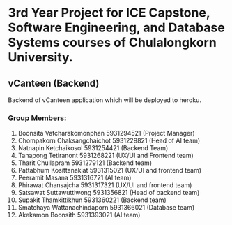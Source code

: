 # 3rd Year Project for ICE Capstone, Software Engineering, and Database Systems courses of Chulalongkorn University.

## vCanteen (Backend)
Backend of vCanteen application which will be deployed to heroku.

### Group Members:
1.  Boonsita 	Vatcharakomonphan	5931294521 (Project Manager)
2.  Chompakorn 	Chaksangchaichot 	5931229821 (Head of AI team)
3.  Natnapin 	Ketchaikosol 	    5931254421 (Backend Team)
4.  Tanapong 	Tetiranont 	        5931268221 (UX/UI and Frontend team)
5.  Tharit 	    Chullapram 	        5931279121 (Backend team)
5.  Pattabhum 	Kosittanakiat 	    5931315021 (UX/UI and frontend team)
7.  Peeramit 	Masana 	            5931316721 (AI team)
8.  Phirawat 	Chansajcha 	        5931317321 (UX/UI and frontend team)
9.  Satsawat 	Suttawuttiwong 	    5931356821 (Head of backend team)
10. Supakit 	Thamkittikhun 	    5931360221 (Backend team)
11. Smatchaya 	Wattanachindaporn 	5931366021 (Database team)
12. Akekamon 	Boonsith 	        5931393021 (AI team)

